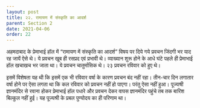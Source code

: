```yaml
---
layout: post
title: २२. रामायण में संस्कृति का आदर्श
parent: Section 2
date: 2021-04-06
order: 22
---
```


अहमदाबाद के प्रेमाभाई हॉल में “रामायण में संस्कृति का आदर्श” विषय पर दिये गये प्रवचन जिंदगी भर याद रह जायें ऐसे थे। ये प्रवचन खूब ही रसप्रद एवं प्रभावी थे। व्याख्यान शुरू होने के आधे घंटे पहले ही प्रेमाभाई हॉल खचाखच भर जाता था। ये प्रवचन चातुर्मासिक थे। २३ प्रवचन रविवार को हुए थे।

इसमें विशेषता यह थी कि इसमें एक भी रविवार वर्षा के कारण प्रवचन बंद नहीं रहा। तीन-चार दिन लगातार वर्षा होने पर ऐसा लगता था कि कल रविवार को प्रवचन नहीं हो पाएगा। परंतु ऐसा नहीं हुआ। पूज्यश्री ज्ञानमंदिर से रवाना होकर प्रेमाभाई हॉल पधारे और प्रवचन देकर वापस ज्ञानमंदिर पहुंचे तब तक बारिश बिल्कुल नहीं हुई। यह पूज्यश्री के प्रबल पुण्योदय का ही परिणाम था।
